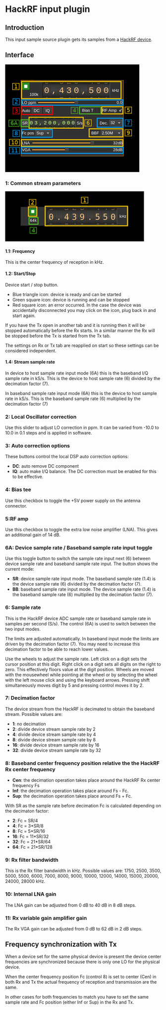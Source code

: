 <h1>HackRF input plugin</h1>

<h2>Introduction</h2>

This input sample source plugin gets its samples from a [HackRF device](https://greatscottgadgets.com/hackrf/).

<h2>Interface</h2>

![HackRF input plugin GUI](../../../doc/img/HackRFInput_plugin.png)

<h3>1: Common stream parameters</h3>

![Remote source input stream GUI](../../../doc/img/RemoteInput_plugin_01.png)

<h4>1.1: Frequency</h4>

This is the center frequency of reception in kHz.

<h4>1.2: Start/Stop</h4>

Device start / stop button.

  - Blue triangle icon: device is ready and can be started
  - Green square icon: device is running and can be stopped
  - Red square icon: an error occurred. In the case the device was accidentally disconnected you may click on the icon, plug back in and start again.

If you have the Tx open in another tab and it is running then it will be stopped automatically before the Rx starts. In a similar manner the Rx will be stopped before the Tx is started from the Tx tab.

The settings on Rx or Tx tab are reapplied on start so these settings can be considered independent.

<h4>1.4: Stream sample rate</h4>

In device to host sample rate input mode (6A) this is the baseband I/Q sample rate in kS/s. This is the device to host sample rate (6) divided by the decimation factor (7).

In baseband sample rate input mode (6A) this is the device to host sample rate in kS/s. This is the baseband sample rate (6) multiplied by the decimation factor (7)

<h3>2: Local Oscillator correction</h3>

Use this slider to adjust LO correction in ppm. It can be varied from -10.0 to 10.0 in 0.1 steps and is applied in software.

<h3>3: Auto correction options</h3>

These buttons control the local DSP auto correction options:

  - **DC**: auto remove DC component
  - **IQ**: auto make I/Q balance. The DC correction must be enabled for this to be effective.

<h3>4: Bias tee</h3>

Use this checkbox to toggle the +5V power supply on the antenna connector.

<h3>5:RF amp</h3>

Use this checkbox to toggle the extra low noise amplifier (LNA). This gives an additional gain of 14 dB.

<h3>6A: Device sample rate / Baseband sample rate input toggle</h3>

Use this toggle button to switch the sample rate input next (6) between device sample rate and baseband sample rate input. The button shows the current mode:

  - **SR**: device sample rate input mode. The baseband sample rate (1.4) is the device sample rate (6) divided by the decimation factor (7).
  - **BB**: baseband sample rate input mode. The device sample rate (1.4) is the baseband sample rate (6) multiplied by the decimation factor (7).

<h3>6: Sample rate</h3>

This is the HackRF device ADC sample rate or baseband sample rate in samples per second (S/s). The control (6A) is used to switch between the two input modes.

The limits are adjusted automatically. In baseband input mode the limits are driven by the decimation factor (7). You may need to increase this decimation factor to be able to reach lower values.

Use the wheels to adjust the sample rate. Left click on a digit sets the cursor position at this digit. Right click on a digit sets all digits on the right to zero. This effectively floors value at the digit position. Wheels are moved with the mousewheel while pointing at the wheel or by selecting the wheel with the left mouse click and using the keyboard arrows. Pressing shift simultaneously moves digit by 5 and pressing control moves it by 2.

<h3>7: Decimation factor</h3>

The device stream from the HackRF is decimated to obtain the baseband stream. Possible values are:

  - **1**: no decimation
  - **2**: divide device stream sample rate by 2
  - **4**: divide device stream sample rate by 4
  - **8**: divide device stream sample rate by 8
  - **16**: divide device stream sample rate by 16
  - **32**: divide device stream sample rate by 32

<h3>8: Baseband center frequency position relative the the HackRF Rx center frequency</h3>

  - **Cen**: the decimation operation takes place around the HackRF Rx center frequency Fs
  - **Inf**: the decimation operation takes place around Fs - Fc.
  - **Sup**: the decimation operation takes place around Fs + Fc.

With SR as the sample rate before decimation Fc is calculated depending on the decimaton factor:

  - **2**: Fc = SR/4
  - **4**: Fc = 3*SR/8
  - **8**: Fc = 5*SR/16
  - **16**: Fc = 11*SR/32
  - **32**: Fc = 21*SR/64
  - **64**: Fc = 21*SR/128

<h3>9: Rx filter bandwidth</h3>

This is the Rx filter bandwidth in kHz. Possible values are: 1750, 2500, 3500, 5000, 5500, 6000, 7000, 8000, 9000, 10000, 12000, 14000, 15000, 20000, 24000, 28000 kHz.

<h3>10: Internal LNA gain</h3>

The LNA gain can be adjusted from 0 dB to 40 dB in 8 dB steps.

<h3>11: Rx variable gain amplifier gain</h3>

The Rx VGA gain can be adjusted from 0 dB to 62 dB in 2 dB steps.

<h2>Frequency synchronization with Tx</h2>

When a device set for the same physical device is present the device center frequencies are synchronized because there is only one LO for the physical device.

When the center frequency position Fc (control 8) is set to center (Cen) in both Rx and Tx the actual frequency of reception and transmission are the same.

In other cases for both frequencies to match you have to set the same sample rate and Fc position (either Inf or Sup) in the Rx and Tx.